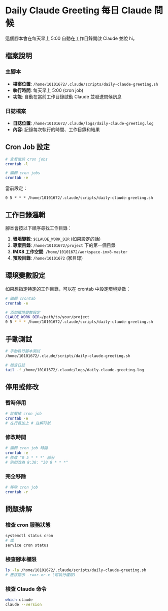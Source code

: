 # Daily Claude Greeting 每日 Claude 問候

這個腳本會在每天早上 5:00 自動在工作目錄開啟 Claude 並說 hi。

## 檔案說明

### 主腳本
- **檔案位置**: `/home/10101672/.claude/scripts/daily-claude-greeting.sh`
- **執行時間**: 每天早上 5:00 (cron job)
- **功能**: 自動在當前工作目錄啟動 Claude 並發送問候訊息

### 日誌檔案
- **日誌位置**: `/home/10101672/.claude/logs/daily-claude-greeting.log`
- **內容**: 記錄每次執行的時間、工作目錄和結果

## Cron Job 設定

```bash
# 查看當前 cron jobs
crontab -l

# 編輯 cron jobs
crontab -e
```

當前設定：
```
0 5 * * * /home/10101672/.claude/scripts/daily-claude-greeting.sh
```

## 工作目錄邏輯

腳本會按以下順序尋找工作目錄：

1. **環境變數**: `$CLAUDE_WORK_DIR` (如果設定的話)
2. **專案目錄**: `/home/10101672/project` 下的第一個目錄
3. **IMX8 工作空間**: `/home/10101672/workspace-imx8-master`
4. **預設目錄**: `/home/10101672` (家目錄)

## 環境變數設定

如果想指定特定的工作目錄，可以在 crontab 中設定環境變數：

```bash
# 編輯 crontab
crontab -e

# 添加環境變數設定
CLAUDE_WORK_DIR=/path/to/your/project
0 5 * * * /home/10101672/.claude/scripts/daily-claude-greeting.sh
```

## 手動測試

```bash
# 手動執行腳本測試
/home/10101672/.claude/scripts/daily-claude-greeting.sh

# 檢查日誌
tail -f /home/10101672/.claude/logs/daily-claude-greeting.log
```

## 停用或修改

### 暫時停用
```bash
# 註解掉 cron job
crontab -e
# 在行首加上 # 註解符號
```

### 修改時間
```bash
# 編輯 cron job 時間
crontab -e
# 修改 "0 5 * * *" 部分
# 例如改為 8:30: "30 8 * * *"
```

### 完全移除
```bash
# 移除 cron job
crontab -r
```

## 問題排解

### 檢查 cron 服務狀態
```bash
systemctl status cron
# 或
service cron status
```

### 檢查腳本權限
```bash
ls -la /home/10101672/.claude/scripts/daily-claude-greeting.sh
# 應該顯示 -rwxr-xr-x (可執行權限)
```

### 檢查 Claude 命令
```bash
which claude
claude --version
```